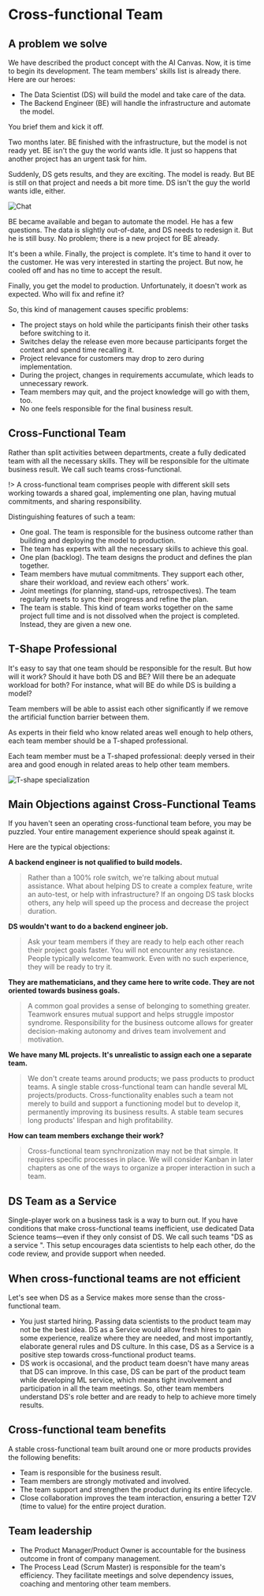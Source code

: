 # Cross-functional Team

## A problem we solve

We have described the product concept with the AI Canvas. Now, it is time to begin its development. The team members' skills list is already there. Here are our heroes:

* The Data Scientist (DS) will build the model and take care of the data.
* The Backend Engineer (BE) will handle the infrastructure and automate the model.

You brief them and kick it off.

Two months later. BE finished with the infrastructure, but the model is not ready yet. BE isn't the guy the world wants idle. It just so happens that another project has an urgent task for him.

Suddenly, DS gets results, and they are exciting. The model is ready. But BE is still on that project and needs a bit more time. DS isn't the guy the world wants idle, either.

![Chat](_images/crossfunctionalteam-dialog.png)

BE became available and began to automate the model. He has a few questions. The data is slightly out-of-date, and DS needs to redesign it. But he is still busy. No problem; there is a new project for BE already.

It's been a while. Finally, the project is complete. It's time to hand it over to the customer. He was very interested in starting the project. But now, he cooled off and has no time to accept the result.

Finally, you get the model to production. Unfortunately, it doesn't work as expected. Who will fix and refine it?

So, this kind of management causes specific problems:

* The project stays on hold while the participants finish their other tasks before switching to it.
* Switches delay the release even more because participants forget the context and spend time recalling it.
* Project relevance for customers may drop to zero during implementation.
* During the project, changes in requirements accumulate, which leads to unnecessary rework.
* Team members may quit, and the project knowledge will go with them, too.
* No one feels responsible for the final business result.

## Cross-Functional Team

Rather than split activities between departments, create a fully dedicated team with all the necessary skills. They will be responsible for the ultimate business result. We call such teams cross-functional.

!> A cross-functional team comprises people with different skill sets working towards a shared goal, implementing one plan, having mutual commitments, and sharing responsibility.

Distinguishing features of such a team:

* One goal. The team is responsible for the business outcome rather than building and deploying the model to production.
* The team has experts with all the necessary skills to achieve this goal.
* One plan (backlog). The team designs the product and defines the plan together.
* Team members have mutual commitments. They support each other, share their workload, and review each others' work.
* Joint meetings (for planning, stand-ups, retrospectives). The team regularly meets to sync their progress and refine the plan.
* The team is stable. This kind of team works together on the same project full time and is not dissolved when the project is completed. Instead, they are given a new one.

## T-Shape Professional

It's easy to say that one team should be responsible for the result. But how will it work? Should it have both DS and BE? Will there be an adequate workload for both? For instance, what will BE do while DS is building a model?

Team members will be able to assist each other significantly if we remove the artificial function barrier between them.

As experts in their field who know related areas well enough to help others, each team member should be a T-shaped professional.

Each team member must be a T-shaped professional: deeply versed in their area and good enough in related areas to help other team members.

![T-shape specialization](_images/crossfunctional-tshape.png)

## Main Objections against Cross-Functional Teams

If you haven't seen an operating cross-functional team before, you may be puzzled. Your entire management experience should speak against it.

Here are the typical objections:

**A backend engineer is not qualified to build models.**

> Rather than a 100% role switch, we're talking about mutual assistance. What about helping DS to create a complex feature, write an auto-test, or help with infrastructure? If an ongoing DS task blocks others, any help will speed up the process and decrease the project duration.

**DS wouldn't want to do a backend engineer job.**

> Ask your team members if they are ready to help each other reach their project goals faster. You will not encounter any resistance. People typically welcome teamwork. Even with no such experience, they will be ready to try it.

**They are mathematicians, and they came here to write code. They are not oriented towards business goals.**

> A common goal provides a sense of belonging to something greater. Teamwork ensures mutual support and helps struggle impostor syndrome. Responsibility for the business outcome allows for greater decision-making autonomy and drives team involvement and motivation.

**We have many ML projects. It's unrealistic to assign each one a separate team.**

> We don't create teams around products; we pass products to product teams. A single stable cross-functional team can handle several ML projects/products. Cross-functionality enables such a team not merely to build and support a functioning model but to develop it, permanently improving its business results. A stable team secures long products' lifespan and high profitability.

**How can team members exchange their work?**

> Cross-functional team synchronization may not be that simple. It requires specific processes in place. We will consider Kanban in later chapters as one of the ways to organize a proper interaction in such a team.

## DS Team as a Service

Single-player work on a business task is a way to burn out. If you have conditions that make cross-functional teams inefficient, use dedicated Data Science teams—even if they only consist of DS. We call such teams "DS as a service ". This setup encourages data scientists to help each other, do the code review, and provide support when needed.

## When cross-functional teams are not efficient

Let's see when DS as a Service makes more sense than the cross-functional team.

* You just started hiring. Passing data scientists to the product team may not be the best idea. DS as a Service would allow fresh hires to gain some experience, realize where they are needed, and most importantly, elaborate general rules and DS culture. In this case, DS as a Service is a positive step towards cross-functional product teams.
* DS work is occasional, and the product team doesn't have many areas that DS can improve. In this case, DS can be part of the product team while developing ML service, which means tight involvement and participation in all the team meetings. So, other team members understand DS's role better and are ready to help to achieve more timely results.

## Cross-functional team benefits

A stable cross-functional team built around one or more products provides the following benefits:

* Team is responsible for the business result.
* Team members are strongly motivated and involved.
* The team support and strengthen the product during its entire lifecycle.
* Close collaboration improves the team interaction, ensuring a better T2V (time to value) for the entire project duration.

## Team leadership

* The Product Manager/Product Owner is accountable for the business outcome in front of company management.
* The Process Lead (Scrum Master) is responsible for the team's efficiency. They facilitate meetings and solve dependency issues, coaching and mentoring other team members.

